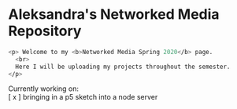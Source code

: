 # Aleksandra's Networked Media Repository

```bash
<p> Welcome to my <b>Networked Media Spring 2020</b> page.
  <br>
  Here I will be uploading my projects throughout the semester.
</p>
```

Currently working on:
<br>
[ x ] bringing in a p5 sketch into a node server
